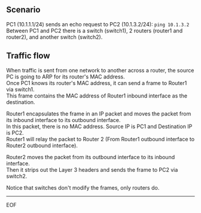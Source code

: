 ## Scenario
PC1 (10.1.1.1/24) sends an echo request to PC2 (10.1.3.2/24): `ping 10.1.3.2`  
Between PC1 and PC2 there is a switch (switch1), 2 routers (router1 and router2), and another switch (switch2).  

## Traffic flow
When traffic is sent from one network to another across a router, the source PC is going to ARP for its router's MAC address.  
Once PC1 knows its router's MAC address, it can send a frame to Router1 via switch1.  
This frame contains the MAC address of Router1 inbound interface as the destination.  

Router1 encapsulates the frame in an IP packet and moves the packet from its inbound interface to its outbound interface.  
In this packet, there is no MAC address. Source IP is PC1 and Destination IP is PC2.  
Router1 will relay the packet to Router 2 (From Router1 outbound interface to Router2 outbound interface).  

Router2 moves the packet from its outbound interface to its inbound interface.  
Then it strips out the Layer 3 headers and sends the frame to PC2 via switch2.  

Notice that switches don't modify the frames, only routers do.  






---
EOF
